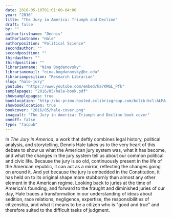 ```yaml
---
date: 2016-05-10T01:01:00-04:00
year: "2016"
title: "The Jury in America: Triumph and Decline"
draft: false
by: ""
authorfirstname: "Dennis"
authorlastname: "Hale"
authorposition: "Political Science"
secondauthor: ""
secondposition: ""
thirdauthor: ""
thirdposition: ""
librarianname: "Nina Bogdanovsky"
librarianemail: "nina.bogdanovsky@bc.edu"
librarianposition: "Research Librarian"
slug: "hale-jury"
youtube: "https://www.youtube.com/embed/ka7KMGL_Pfk"
samplepages: "2016/05/hale-book.pdf"
showsamplepages: true
booklocation: "http://bc-primo.hosted.exlibrisgroup.com/bclib:bcl:ALMA-BC21457205620001021"
showbooklocation: true
bookcover: "2016/05/hale-cover.png"
imagealt: "The Jury in America: Triumph and Decline book cover"
oneoff: false
type: "facpub"
---
```


In <em>The Jury in America</em>, a work that deftly combines legal history, political analysis, and storytelling, Dennis Hale takes us to the very heart of this debate to show us what the American jury system was, what it has become, and what the changes in the jury system tell us about our common political and civic life. Because the jury is so old, continuously present in the life of the American republic, it can act as a mirror, reflecting the changes going on around it. And yet because the jury is embedded in the Constitution, it has held on to its original shape more stubbornly than almost any other element in the American regime. Looking back to juries at the time of America's founding, and forward to the fraught and diminished juries of our day, Hale traces a transformation in our understanding of ideas about sedition, race relations, negligence, expertise, the responsibilities of citizenship, and what it means to be a citizen who is "good and true" and therefore suited to the difficult tasks of judgment.
